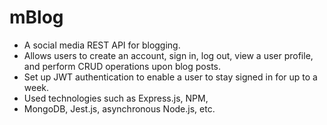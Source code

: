 # mBlog
* A social media REST API for blogging.
* Allows users to create an account, sign in, log
out, view a user profile, and perform CRUD operations upon blog posts.
* Set up JWT authentication to enable a user to
stay signed in for up to a week.
* Used technologies such as Express.js, NPM,
* MongoDB, Jest.js, asynchronous Node.js, etc.
